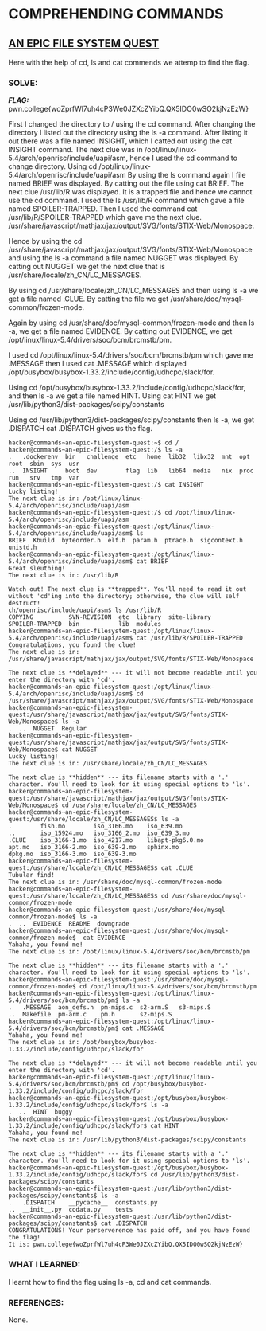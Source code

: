 # **COMPREHENDING COMMANDS**
## **<ins>AN EPIC FILE SYSTEM QUEST</ins>**
Here with the help of cd, ls and cat commends we attemp to find the flag.

### SOLVE: 
***FLAG:***  pwn.college{woZprfWl7uh4cP3We0JZXcZYibQ.QX5IDO0wSO2kjNzEzW}

First I changed the directory to / using the cd command.
After changing the directory I listed out the directory using the ls -a command.
After listing it out there was a file named INSIGHT, which I catted out using the cat 
INSIGHT command.
The next clue was in /opt/linux/linux-5.4/arch/openrisc/include/uapi/asm, hence I 
used the cd command to change directory.
Using cd /opt/linux/linux-5.4/arch/openrisc/include/uapi/asm
By using the ls command again I file named BRIEF was displayed.
By catting out the file using cat BRIEF. 
The next clue  /usr/lib/R was displayed. It is a trapped file and hence we cannot
use the cd command.
I used the ls  /usr/lib/R command which gave a file named SPOILER-TRAPPED.
Then I used the command cat /usr/lib/R/SPOILER-TRAPPED which gave me the next clue.
/usr/share/javascript/mathjax/jax/output/SVG/fonts/STIX-Web/Monospace.

Hence by using the cd /usr/share/javascript/mathjax/jax/output/SVG/fonts/STIX-Web/Monospace
and using the ls -a command a file named NUGGET was displayed.
By catting out NUGGET we get the next clue that is
/usr/share/locale/zh_CN/LC_MESSAGES.

By using cd /usr/share/locale/zh_CN/LC_MESSAGES and then using ls -a we get a file
named .CLUE. By catting the file we get /usr/share/doc/mysql-common/frozen-mode.

Again by using cd /usr/share/doc/mysql-common/frozen-mode and then ls -a, we get a 
file named EVIDENCE. By catting out EVIDENCE, we get 
 /opt/linux/linux-5.4/drivers/soc/bcm/brcmstb/pm.

 I used cd  /opt/linux/linux-5.4/drivers/soc/bcm/brcmstb/pm which gave me .MESSAGE
 then I used cat .MESSAGE which displayed  /opt/busybox/busybox-1.33.2/include/config/udhcpc/slack/for.

 Using cd  /opt/busybox/busybox-1.33.2/include/config/udhcpc/slack/for, and then ls -a 
 we get a file named HINT. Using cat HINT  we get /usr/lib/python3/dist-packages/scipy/constants

 Using cd /usr/lib/python3/dist-packages/scipy/constants then ls -a, we get .DISPATCH
 cat .DISPATCH gives us the flag.

 ```
hacker@commands~an-epic-filesystem-quest:~$ cd /
hacker@commands~an-epic-filesystem-quest:/$ ls -a
.   .dockerenv  bin   challenge  etc   home  lib32  libx32  mnt  opt   root  sbin  sys  usr
..  INSIGHT     boot  dev        flag  lib   lib64  media   nix  proc  run   srv   tmp  var
hacker@commands~an-epic-filesystem-quest:/$ cat INSIGHT
Lucky listing!
The next clue is in: /opt/linux/linux-5.4/arch/openrisc/include/uapi/asm
hacker@commands~an-epic-filesystem-quest:/$ cd /opt/linux/linux-5.4/arch/openrisc/include/uapi/asm
hacker@commands~an-epic-filesystem-quest:/opt/linux/linux-5.4/arch/openrisc/include/uapi/asm$ ls
BRIEF  Kbuild  byteorder.h  elf.h  param.h  ptrace.h  sigcontext.h  unistd.h
hacker@commands~an-epic-filesystem-quest:/opt/linux/linux-5.4/arch/openrisc/include/uapi/asm$ cat BRIEF
Great sleuthing!
The next clue is in: /usr/lib/R

Watch out! The next clue is **trapped**. You'll need to read it out without 'cd'ing into the directory; otherwise, the clue will self destruct!
ch/openrisc/include/uapi/asm$ ls /usr/lib/R
COPYING          SVN-REVISION  etc  library  site-library
SPOILER-TRAPPED  bin           lib  modules
hacker@commands~an-epic-filesystem-quest:/opt/linux/linux-5.4/arch/openrisc/include/uapi/asm$ cat /usr/lib/R/SPOILER-TRAPPED
Congratulations, you found the clue!
The next clue is in: /usr/share/javascript/mathjax/jax/output/SVG/fonts/STIX-Web/Monospace

The next clue is **delayed** --- it will not become readable until you enter the directory with 'cd'.
hacker@commands~an-epic-filesystem-quest:/opt/linux/linux-5.4/arch/openrisc/include/uapi/asm$ cd /usr/share/javascript/mathjax/jax/output/SVG/fonts/STIX-Web/Monospace
hacker@commands~an-epic-filesystem-quest:/usr/share/javascript/mathjax/jax/output/SVG/fonts/STIX-Web/Monospace$ ls -a
.  ..  NUGGET  Regular
hacker@commands~an-epic-filesystem-quest:/usr/share/javascript/mathjax/jax/output/SVG/fonts/STIX-Web/Monospace$ cat NUGGET
Lucky listing!
The next clue is in: /usr/share/locale/zh_CN/LC_MESSAGES

The next clue is **hidden** --- its filename starts with a '.' character. You'll need to look for it using special options to 'ls'.
hacker@commands~an-epic-filesystem-quest:/usr/share/javascript/mathjax/jax/output/SVG/fonts/STIX-Web/Monospace$ cd /usr/share/locale/zh_CN/LC_MESSAGES
hacker@commands~an-epic-filesystem-quest:/usr/share/locale/zh_CN/LC_MESSAGES$ ls -a
.        fish.mo        iso_3166.mo    iso_639.mo
..       iso_15924.mo   iso_3166_2.mo  iso_639_3.mo
.CLUE    iso_3166-1.mo  iso_4217.mo    libapt-pkg6.0.mo
apt.mo   iso_3166-2.mo  iso_639-2.mo   sphinx.mo
dpkg.mo  iso_3166-3.mo  iso_639-3.mo
hacker@commands~an-epic-filesystem-quest:/usr/share/locale/zh_CN/LC_MESSAGES$ cat .CLUE
Tubular find!
The next clue is in: /usr/share/doc/mysql-common/frozen-mode
hacker@commands~an-epic-filesystem-quest:/usr/share/locale/zh_CN/LC_MESSAGES$ cd /usr/share/doc/mysql-common/frozen-mode
hacker@commands~an-epic-filesystem-quest:/usr/share/doc/mysql-common/frozen-mode$ ls -a
.  ..  EVIDENCE  README  downgrade
hacker@commands~an-epic-filesystem-quest:/usr/share/doc/mysql-common/frozen-mode$  cat EVIDENCE
Yahaha, you found me!
The next clue is in: /opt/linux/linux-5.4/drivers/soc/bcm/brcmstb/pm

The next clue is **hidden** --- its filename starts with a '.' character. You'll need to look for it using special options to 'ls'.
hacker@commands~an-epic-filesystem-quest:/usr/share/doc/mysql-common/frozen-mode$ cd /opt/linux/linux-5.4/drivers/soc/bcm/brcmstb/pm
hacker@commands~an-epic-filesystem-quest:/opt/linux/linux-5.4/drivers/soc/bcm/brcmstb/pm$ ls -a
.   .MESSAGE  aon_defs.h  pm-mips.c  s2-arm.S   s3-mips.S
..  Makefile  pm-arm.c    pm.h       s2-mips.S
hacker@commands~an-epic-filesystem-quest:/opt/linux/linux-5.4/drivers/soc/bcm/brcmstb/pm$ cat .MESSAGE
Yahaha, you found me!
The next clue is in: /opt/busybox/busybox-1.33.2/include/config/udhcpc/slack/for

The next clue is **delayed** --- it will not become readable until you enter the directory with 'cd'.
hacker@commands~an-epic-filesystem-quest:/opt/linux/linux-5.4/drivers/soc/bcm/brcmstb/pm$ cd /opt/busybox/busybox-1.33.2/include/config/udhcpc/slack/for
hacker@commands~an-epic-filesystem-quest:/opt/busybox/busybox-1.33.2/include/config/udhcpc/slack/for$ ls -a
.  ..  HINT  buggy
hacker@commands~an-epic-filesystem-quest:/opt/busybox/busybox-1.33.2/include/config/udhcpc/slack/for$ cat HINT
Yahaha, you found me!
The next clue is in: /usr/lib/python3/dist-packages/scipy/constants

The next clue is **hidden** --- its filename starts with a '.' character. You'll need to look for it using special options to 'ls'.
hacker@commands~an-epic-filesystem-quest:/opt/busybox/busybox-1.33.2/include/config/udhcpc/slack/for$ cd /usr/lib/python3/dist-packages/scipy/constants
hacker@commands~an-epic-filesystem-quest:/usr/lib/python3/dist-packages/scipy/constants$ ls -a
.   .DISPATCH    __pycache__  constants.py
..  __init__.py  codata.py    tests
hacker@commands~an-epic-filesystem-quest:/usr/lib/python3/dist-packages/scipy/constants$ cat .DISPATCH
CONGRATULATIONS! Your perserverence has paid off, and you have found the flag!
It is: pwn.college{woZprfWl7uh4cP3We0JZXcZYibQ.QX5IDO0wSO2kjNzEzW}
```

### WHAT I LEARNED: 
I learnt how to find the flag using ls -a, cd and cat commands.

### REFERENCES:
None.
